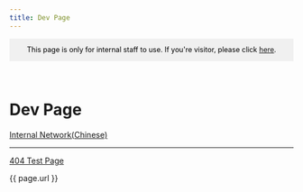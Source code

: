 ```yaml
---
title: Dev Page
---
```


<style>
h1 {text-align: center;}
h4 {text-align: center;}
h3 {text-align: center;}
p {text-align: center;}
</style>
<style type="text/css">
  #left{
        text-align:left;
  }
  #right{
        text-align:right;
  }
  #banner{
                 font-size:12.5px;
                 line-height: 40px;
                 background-color: #f0f0f0;
                 weight: 100%;
                 color: #000000;
                 text-align: center;
</style>
<div id="banner">This page is only for internal staff to use. If you're visitor, please click <a href="/">here</a>.</div>
<div style="height: 30px"></div>
<h1 id="left">Dev Page</h1>
<p id="left"><a href="/int">Internal Network(Chinese)</a></p>
<hr>
<p id="left"><a href="/404">404 Test Page</a></p>
{{ page.url }}
